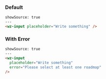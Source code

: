 ### Default

```html
showSource: true
---
<wz-input placeholder="Write something" />
```

### With Error

```html
showSource: true
---
<wz-input
  placeholder="Write something"
  error="Please select at least one roadmap"
/>
```
